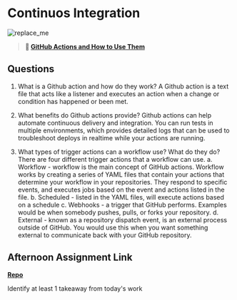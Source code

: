 # Continuos Integration

![replace_me](https://codeworks.blob.core.windows.net/public/assets/img/illustrations/placeholder.svg)

> **📖 [GitHub Actions and How to Use Them](https://codeworksacademy.com/fs-student-guide/resources/wk8-9/05-Github-Actions)**

## Questions

1. What is a Github action and how do they work?
   A Github action is a text file that acts like a listener and executes an action when a change or condition has happened or been met.

2. What benefits do Github actions provide?
   Github actions can help automate continuous delivery and integration. You can run tests in multiple environments, which provides detailed logs that can be used to troubleshoot deploys in realtime while your actions are running.

3. What types of trigger actions can a workflow use? What do they do?
   There are four different trigger actions that a workflow can use.
   a. Workflow - workflow is the main concept of GitHub actions. Workflow works by creating a series of YAML files that contain your actions that determine your workflow in your repositories. They respond to specific events, and executes jobs based on the event and actions listed in the file.
   b. Scheduled - listed in the YAML files, will execute actions based on a schedule
   c. Webhooks - a trigger that GitHub performs. Examples would be when somebody pushes, pulls, or forks your repository.
   d. External - known as a repository dispatch event, is an external process outside of GitHub. You would use this when you want something external to communicate back with your GitHub repository.

## Afternoon Assignment Link

**[Repo](https://github.com/kaylacammack/<ASSIGNMENT_REPO>)**

Identify at least 1 takeaway from today's work
